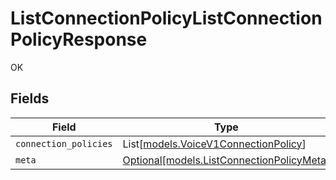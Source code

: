 # ListConnectionPolicyListConnectionPolicyResponse

OK


## Fields

| Field                                                                              | Type                                                                               | Required                                                                           | Description                                                                        |
| ---------------------------------------------------------------------------------- | ---------------------------------------------------------------------------------- | ---------------------------------------------------------------------------------- | ---------------------------------------------------------------------------------- |
| `connection_policies`                                                              | List[[models.VoiceV1ConnectionPolicy](../models/voicev1connectionpolicy.md)]       | :heavy_minus_sign:                                                                 | N/A                                                                                |
| `meta`                                                                             | [Optional[models.ListConnectionPolicyMeta]](../models/listconnectionpolicymeta.md) | :heavy_minus_sign:                                                                 | N/A                                                                                |